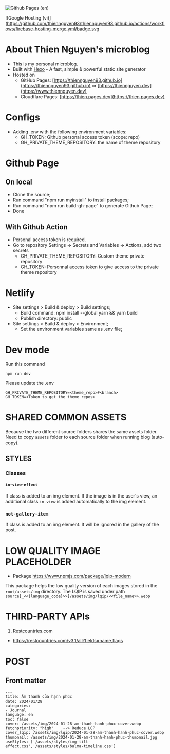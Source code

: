 ![Github Pages (en)](https://github.com/thiennguyen93/thiennguyen93.github.io/actions/workflows/main.yml/badge.svg)

![Google Hosting (vi)](https://github.com/thiennguyen93/thiennguyen93.github.io/actions/workflows/firebase-hosting-merge.yml/badge.svg

# About Thien Nguyen's microblog

- This is my personal microblog.
- Built with [Hexo](https://hexo.io/) - A fast, simple & powerful static site generator
- Hosted on
  - GitHub Pages: [https://thiennguyen93.github.io](https://thiennguyen93.github.io) or [https://thiennguyen.dev](https://www.thiennguyen.dev)
  - Cloudflare Pages: [https://thien.pages.dev](https://thien.pages.dev)

# Configs

- Adding .env with the following environment variables:
  - GH_TOKEN: Github personal access token (scope: repo)
  - GH_PRIVATE_THEME_REPOSITORY: the name of theme repository

# Github Page

## On local

- Clone the source;
- Run command "npm run myinstall" to install packages;
- Run command "npm run build-gh-page" to generate Github Page;
- Done

## With Github Action

- Personal access token is required.
- Go to repository Settings → Secrets and Variables → Actions, add two secrets
  - GH_PRIVATE_THEME_REPOSITORY: Custom theme private repository
  - GH_TOKEN: Personnal access token to give access to the private theme repository

# Netlify

- Site settings > Build & deploy > Build settings;
  - Build command: npm install --global yarn && yarn build
  - Publish directory: public
- Site settings > Build & deploy > Environment;
  - Set the environment variables same as .env file;

# Dev mode

Run this command

```
npm run dev
```

Please update the .env

```
GH_PRIVATE_THEME_REPOSITORY=<theme_repo>#<branch>
GH_TOKEN=<Token to get the theme repos>
```

# SHARED COMMON ASSETS

Because the two different source folders shares the same assets folder. Need to copy `assets`  folder to each source folder when running blog (auto-copy).

## STYLES

### Classes

#### `in-view-effect`

If class is added to an img element. If the image is in the user's view, an additional class `in-view` is added automatically to the img element.

### `not-gallery-item`

If class is added to an img element. It will be ignored in the gallery of the post.

# LOW QUALITY IMAGE PLACEHOLDER

- Package  <https://www.npmjs.com/package/lqip-modern>

This package helps the low quality version of each images stored in the `root/assets/img` directory. The LQIP is saved under path `source[_<<{language_code}>>]/assets/img/lqip/<<file_name>>.webp`

# THIRD-PARTY APIs

1. Restcountries.com

- <https://restcountries.com/v3.1/all?fields=name,flags>

# POST
## Front matter
```
---
title: Âm thanh của hạnh phúc
date: 2024/01/28
categories:
- Journal
language: en
toc: false
cover: /assets/img/2024-01-28-am-thanh-hanh-phuc-cover.webp
fetchpriority: "high"    --> Reduce LCP
cover_lqip: /assets/img/lqip/2024-01-28-am-thanh-hanh-phuc-cover.webp
thumbnail: /assets/img/2024-01-28-am-thanh-hanh-phuc-thumbnail.jpg
useStyles: ['/assets/styles/img-tilt-effect.css','/assets/styles/bulma-timeline.css']
```
